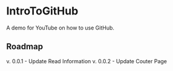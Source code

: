 # IntroToGitHub
A demo for YouTube on how to use GitHub.

## Roadmap
v. 0.0.1 -  Update Read Information
v. 0.0.2 -	Update Couter Page
